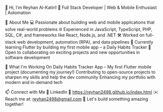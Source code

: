 👋 Hi, I'm Reyhan Al-Katiri!
🚀 Full Stack Developer | Web & Mobile Enthusiast | Automation 

🔹 About Me
💻 Passionate about building web and mobile applications that solve real-world problems
🌐 Experienced in JavaScript, TypeScript, PHP, SQL, C#, and frameworks like React, Node.js, and .NET
🛠️ Worked on full-stack web development, automation (RPA), and data pipelines
📱 Currently learning Flutter by building my first mobile app – a Daily Habits Tracker
🎯 Open to collaborating on exciting projects and new opportunities in software development

📌 What I'm Working On
Daily Habits Tracker App – My first Flutter mobile project (documenting my journey!)
Contributing to open-source projects to sharpen my skills and help the dev community
Enhancing my portfolio with modern and in-demand tech

📫 Connect with Me
💼 LinkedIn
📝 https://reyhan2498.github.io/index.html
✉️ Reach me at: reyhan2498@gmail.com
🚀 Let's build something amazing together!

<!--
**reyhan2498/reyhan2498** is a ✨ _special_ ✨ repository because its `README.md` (this file) appears on your GitHub profile.

Here are some ideas to get you started:

- 🔭 I’m currently working on ...
- 🌱 I’m currently learning ...
- 👯 I’m looking to collaborate on ...
- 🤔 I’m looking for help with ...
- 💬 Ask me about ...
- 📫 How to reach me: ...
- 😄 Pronouns: ...
- ⚡ Fun fact: ...
-->
